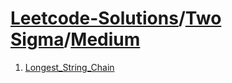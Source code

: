 # [Leetcode-Solutions](./../..)/[Two Sigma](./..)/[Medium](./)
1. [Longest_String_Chain](./Longest_String_Chain.md)
